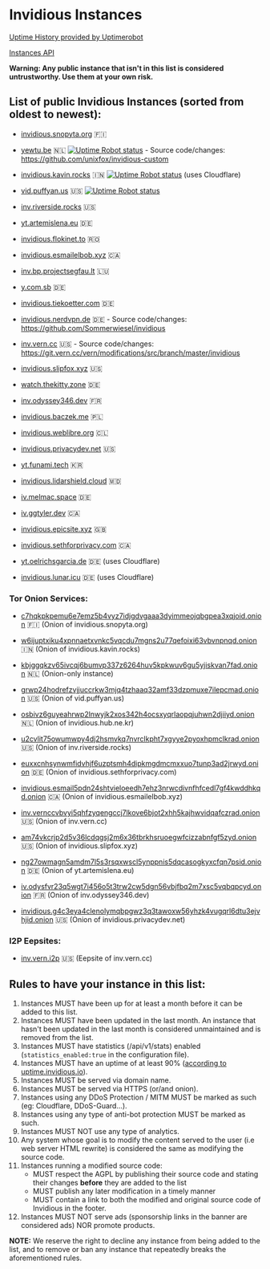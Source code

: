 # Invidious Instances

[Uptime History provided by Uptimerobot](https://stats.uptimerobot.com/89VnzSKAn)

[Instances API](https://api.invidious.io/)

**Warning: Any public instance that isn't in this list is considered untrustworthy. Use them at your own risk.**

## List of public Invidious Instances (sorted from oldest to newest):

* [invidious.snopyta.org](https://invidious.snopyta.org) 🇫🇮

* [yewtu.be](https://yewtu.be) 🇳🇱 [![Uptime Robot status](https://img.shields.io/uptimerobot/status/m783898765-2a4efa67aa8d1c7be6b1dd9d)](https://uptime.invidious.io/784257752) - Source code/changes: https://github.com/unixfox/invidious-custom

* [invidious.kavin.rocks](https://invidious.kavin.rocks) 🇮🇳 [![Uptime Robot status](https://img.shields.io/uptimerobot/status/m786132664-f9fa738fba1c4dc2f7364f71)](https://status.kavin.rocks/786132664) (uses Cloudflare)

* [vid.puffyan.us](https://vid.puffyan.us) 🇺🇸 [![Uptime Robot status](https://img.shields.io/uptimerobot/status/m786947233-1131c3f67b9a20621b1926d3?style=plastic)](https://stats.uptimerobot.com/n7A08HGVl6/786947233)

* [inv.riverside.rocks](https://inv.riverside.rocks) 🇺🇸

* [yt.artemislena.eu](https://yt.artemislena.eu) 🇩🇪

* [invidious.flokinet.to](https://invidious.flokinet.to) 🇷🇴

* [invidious.esmailelbob.xyz](https://invidious.esmailelbob.xyz) 🇨🇦

* [inv.bp.projectsegfau.lt](https://inv.bp.projectsegfau.lt) 🇱🇺

* [y.com.sb](https://y.com.sb) 🇩🇪

* [invidious.tiekoetter.com](https://invidious.tiekoetter.com) 🇩🇪

* [invidious.nerdvpn.de](https://invidious.nerdvpn.de) 🇩🇪 - Source code/changes: https://github.com/Sommerwiesel/invidious

* [inv.vern.cc](https://inv.vern.cc) 🇺🇸 - Source code/changes: https://git.vern.cc/vern/modifications/src/branch/master/invidious

* [invidious.slipfox.xyz](https://invidious.slipfox.xyz) 🇺🇸

* [watch.thekitty.zone](https://watch.thekitty.zone) 🇩🇪

* [inv.odyssey346.dev](https://inv.odyssey346.dev) 🇫🇷

* [invidious.baczek.me](https://invidious.baczek.me) 🇵🇱

* [invidious.weblibre.org](https://invidious.weblibre.org) 🇨🇱

* [invidious.privacydev.net](https://invidious.privacydev.net) 🇺🇸

* [yt.funami.tech](https://yt.funami.tech) 🇰🇷 

* [invidious.lidarshield.cloud](https://invidious.lidarshield.cloud) 🇲🇩

* [iv.melmac.space](https://iv.melmac.space) 🇩🇪

* [iv.ggtyler.dev](https://iv.ggtyler.dev) 🇨🇦

* [invidious.epicsite.xyz](https://invidious.epicsite.xyz) 🇬🇧

* [invidious.sethforprivacy.com](https://invidious.sethforprivacy.com) 🇨🇦

* [yt.oelrichsgarcia.de](https://yt.oelrichsgarcia.de) 🇩🇪 (uses Cloudflare)

* [invidious.lunar.icu](https://invidious.lunar.icu) 🇩🇪 (uses Cloudflare)

### Tor Onion Services:
* [c7hqkpkpemu6e7emz5b4vyz7idjgdvgaaa3dyimmeojqbgpea3xqjoid.onion](http://c7hqkpkpemu6e7emz5b4vyz7idjgdvgaaa3dyimmeojqbgpea3xqjoid.onion) 🇫🇮 (Onion of invidious.snopyta.org)

* [w6ijuptxiku4xpnnaetxvnkc5vqcdu7mgns2u77qefoixi63vbvnpnqd.onion](http://w6ijuptxiku4xpnnaetxvnkc5vqcdu7mgns2u77qefoixi63vbvnpnqd.onion) 🇮🇳 (Onion of invidious.kavin.rocks)

* [kbjggqkzv65ivcqj6bumvp337z6264huv5kpkwuv6gu5yjiskvan7fad.onion](http://kbjggqkzv65ivcqj6bumvp337z6264huv5kpkwuv6gu5yjiskvan7fad.onion) 🇳🇱 (Onion-only instance)

* [grwp24hodrefzvjjuccrkw3mjq4tzhaaq32amf33dzpmuxe7ilepcmad.onion](http://grwp24hodrefzvjjuccrkw3mjq4tzhaaq32amf33dzpmuxe7ilepcmad.onion) 🇺🇸 (Onion of vid.puffyan.us)

* [osbivz6guyeahrwp2lnwyjk2xos342h4ocsxyqrlaopqjuhwn2djiiyd.onion](http://osbivz6guyeahrwp2lnwyjk2xos342h4ocsxyqrlaopqjuhwn2djiiyd.onion) 🇳🇱 (Onion of invidious.hub.ne.kr)

*  [u2cvlit75owumwpy4dj2hsmvkq7nvrclkpht7xgyye2pyoxhpmclkrad.onion](http://u2cvlit75owumwpy4dj2hsmvkq7nvrclkpht7xgyye2pyoxhpmclkrad.onion) 🇺🇸 (Onion of inv.riverside.rocks)

* [euxxcnhsynwmfidvhjf6uzptsmh4dipkmgdmcmxxuo7tunp3ad2jrwyd.onion](http://euxxcnhsynwmfidvhjf6uzptsmh4dipkmgdmcmxxuo7tunp3ad2jrwyd.onion/) 🇩🇪 (Onion of invidious.sethforprivacy.com)

* [invidious.esmail5pdn24shtvieloeedh7ehz3nrwcdivnfhfcedl7gf4kwddhkqd.onion](http://invidious.esmail5pdn24shtvieloeedh7ehz3nrwcdivnfhfcedl7gf4kwddhkqd.onion) 🇨🇦 (Onion of invidious.esmailelbob.xyz)

* [inv.vernccvbvyi5qhfzyqengccj7lkove6bjot2xhh5kajhwvidqafczrad.onion](http://inv.vernccvbvyi5qhfzyqengccj7lkove6bjot2xhh5kajhwvidqafczrad.onion/) 🇺🇸 (Onion of inv.vern.cc)

* [am74vkcrjp2d5v36lcdqgsj2m6x36tbrkhsruoegwfcizzabnfgf5zyd.onion](http://am74vkcrjp2d5v36lcdqgsj2m6x36tbrkhsruoegwfcizzabnfgf5zyd.onion) 🇺🇸 (Onion of invidious.slipfox.xyz)

* [ng27owmagn5amdm7l5s3rsqxwscl5ynppnis5dqcasogkyxcfqn7psid.onion](http://ng27owmagn5amdm7l5s3rsqxwscl5ynppnis5dqcasogkyxcfqn7psid.onion) 🇩🇪 (Onion of yt.artemislena.eu)

* [iv.odysfvr23q5wgt7i456o5t3trw2cw5dgn56vbjfbq2m7xsc5vqbqpcyd.onion](http://iv.odysfvr23q5wgt7i456o5t3trw2cw5dgn56vbjfbq2m7xsc5vqbqpcyd.onion) 🇫🇷 (Onion of inv.odyssey346.dev)

* [invidious.g4c3eya4clenolymqbpgwz3q3tawoxw56yhzk4vugqrl6dtu3ejvhjid.onion](http://invidious.g4c3eya4clenolymqbpgwz3q3tawoxw56yhzk4vugqrl6dtu3ejvhjid.onion) 🇺🇸 (Onion of invidious.privacydev.net)

### I2P Eepsites:

* [inv.vern.i2p](http://verni6dr4qxjgjumnvesxerh5rvhv6oy5ddeibaqy5d7tgbiiyfa.b32.i2p/) 🇺🇸 (Eepsite of inv.vern.cc)

## Rules to have your instance in this list:

1. Instances MUST have been up for at least a month before it can be added to this list.
2. Instances MUST have been updated in the last month. An instance that hasn't been updated in the last month is considered unmaintained and is removed from the list.
3. Instances MUST have statistics (/api/v1/stats) enabled (`statistics_enabled:true` in the configuration file).
4. Instances MUST have an uptime of at least 90% ([according to uptime.invidious.io](https://uptime.invidious.io/)).
5. Instances MUST be served via domain name.
6. Instances MUST be served via HTTPS (or/and onion).
7. Instances using any DDoS Protection / MITM MUST be marked as such (eg: Cloudflare, DDoS-Guard...).
8. Instances using any type of anti-bot protection MUST be marked as such.
9. Instances MUST NOT use any type of analytics.
10. Any system whose goal is to modify the content served to the user (i.e web server HTML rewrite) is considered the same as modifying the source code.
11. Instances running a modified source code:
    - MUST respect the AGPL by publishing their source code and stating their changes **before** they are added to the list
    - MUST publish any later modification in a timely manner
    - MUST contain a link to both the modified and original source code of Invidious in the footer.
12. Instances MUST NOT serve ads (sponsorship links in the banner are considered ads) NOR promote products.

**NOTE:** We reserve the right to decline any instance from being added to the list, and to remove or ban any instance that repeatedly breaks the aforementioned rules.
